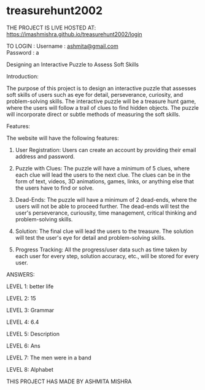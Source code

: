 # treasurehunt2002

THE PROJECT IS LIVE HOSTED AT: https://imashmishra.github.io/treasurehunt2002/login

TO LOGIN : 
  Username : ashmita@gmail.com                                                                                                            
  Password : a

Designing an Interactive Puzzle to Assess Soft Skills

Introduction:

The purpose of this project is to design an interactive puzzle that assesses soft skills of users such as eye for detail, perseverance, curiosity, and problem-solving skills. The interactive puzzle will be a treasure hunt game, where the users will follow a trail of clues to find hidden objects. The puzzle will incorporate direct or subtle methods of measuring the soft skills. 

Features:

The website will have the following features:

1. User Registration: Users can create an account by providing their email address and password.

2. Puzzle with Clues: The puzzle will have a minimum of 5 clues, where each clue will lead the users to the next clue. The clues can be in the form of text, videos, 3D animations, games, links, or anything else that the users have to find or solve. 

3. Dead-Ends: The puzzle will have a minimum of 2 dead-ends, where the users will not be able to proceed further. The dead-ends will test the user's perseverance, curiousity, time management, critical thinking and problem-solving skills.

4. Solution: The final clue will lead the users to the treasure. The solution will test the user's eye for detail and problem-solving skills.

5. Progress Tracking: All the progress/user data such as time taken by each user for every step, solution accuracy, etc., will be stored for every user.






ANSWERS:

LEVEL 1: better life

LEVEL 2: 15

LEVEL 3: Grammar

LEVEL 4: 6.4

LEVEL 5: Description

LEVEL 6: Ans

LEVEL 7: The men were in a band

LEVEL 8: Alphabet






THIS PROJECT HAS MADE BY ASHMITA MISHRA
